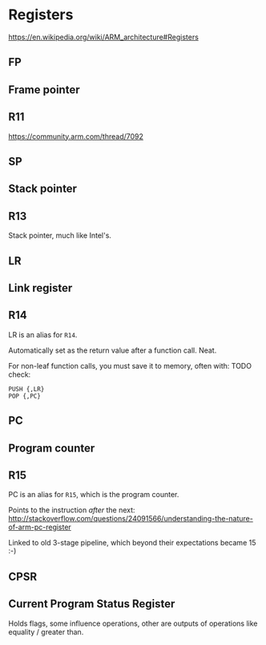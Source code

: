 # Registers

<https://en.wikipedia.org/wiki/ARM_architecture#Registers>

## FP

## Frame pointer

## R11

<https://community.arm.com/thread/7092>

## SP

## Stack pointer

## R13

Stack pointer, much like Intel's.

## LR

## Link register

## R14

LR is an alias for `R14`.

Automatically set as the return value after a function call. Neat.

For non-leaf function calls, you must save it to memory, often with: TODO check:

    PUSH {,LR}
    POP {,PC}

## PC

## Program counter

## R15

PC is an alias for `R15`, which is the program counter.

Points to the instruction *after* the next: <http://stackoverflow.com/questions/24091566/understanding-the-nature-of-arm-pc-register>

Linked to old 3-stage pipeline, which beyond their expectations became 15 :-)

## CPSR

## Current Program Status Register

Holds flags, some influence operations, other are outputs of operations like equality / greater than.
